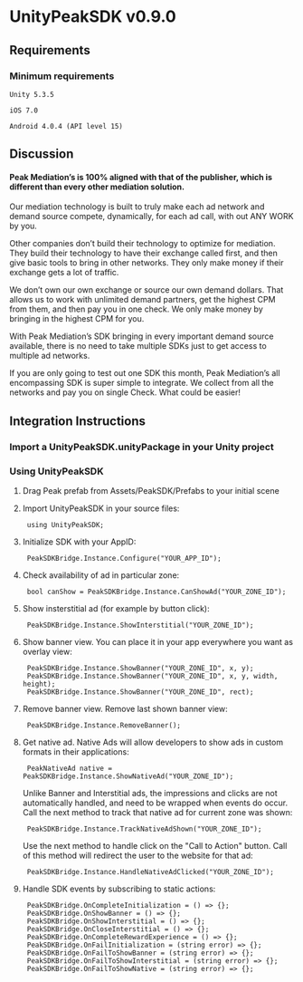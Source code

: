 UnityPeakSDK v0.9.0
=======

## Requirements

### Minimum requirements

    Unity 5.3.5

    iOS 7.0

    Android 4.0.4 (API level 15)

## Discussion

#### Peak Mediation’s is 100% aligned with that of the publisher, which is different than every other mediation solution.

Our mediation technology is built to truly make each ad network and demand source compete, dynamically, for each ad call, with out ANY WORK by you.

Other companies don’t build their technology to optimize for mediation. They build their technology to have their exchange called first, and then give basic tools to bring in other networks. They only make money if their exchange gets a lot of traffic.

We don’t own our own exchange or source our own demand dollars. That allows us to work with unlimited demand partners, get the highest CPM from them, and then pay you in one check. We only make money by bringing in the highest CPM for you.

With Peak Mediation’s SDK bringing in every important demand source available, there is no need to take multiple SDKs just to get access to multiple ad networks.

If you are only going to test out one SDK this month, Peak Mediation’s all encompassing SDK is super simple to integrate. We collect from all the networks and pay you on single Check. What could be easier!

## Integration Instructions

### Import a UnityPeakSDK.unityPackage in your Unity project

### Using UnityPeakSDK

1. Drag Peak prefab from Assets/PeakSDK/Prefabs to your initial scene

2. Import UnityPeakSDK in your source files:

        using UnityPeakSDK;

3. Initialize SDK with your AppID:

        PeakSDKBridge.Instance.Configure("YOUR_APP_ID");

4. Check availability of ad in particular zone:

        bool canShow = PeakSDKBridge.Instance.CanShowAd("YOUR_ZONE_ID");

5. Show insterstitial ad (for example by button click):

        PeakSDKBridge.Instance.ShowInterstitial("YOUR_ZONE_ID");

6. Show banner view. You can place it in your app everywhere you want as overlay view:

        PeakSDKBridge.Instance.ShowBanner("YOUR_ZONE_ID", x, y);
        PeakSDKBridge.Instance.ShowBanner("YOUR_ZONE_ID", x, y, width, height);
        PeakSDKBridge.Instance.ShowBanner("YOUR_ZONE_ID", rect);

7. Remove banner view. Remove last shown banner view:

        PeakSDKBridge.Instance.RemoveBanner();

8. Get native ad. Native Ads will allow developers to show ads in custom formats in their applications:

        PeakNativeAd native = PeakSDKBridge.Instance.ShowNativeAd("YOUR_ZONE_ID");
    
    Unlike Banner and Interstitial ads, the impressions and clicks are not automatically handled, and need to be wrapped when events do occur. Call the next method to track that native ad for current zone was shown:

        PeakSDKBridge.Instance.TrackNativeAdShown("YOUR_ZONE_ID");
    
    Use the next method to handle click on the "Call to Action" button. Call of this method will redirect the user to the website for that ad:

        PeakSDKBridge.Instance.HandleNativeAdClicked("YOUR_ZONE_ID");

9. Handle SDK events by subscribing to static actions:

        PeakSDKBridge.OnCompleteInitialization = () => {};
        PeakSDKBridge.OnShowBanner = () => {};
        PeakSDKBridge.OnShowInterstitial = () => {};
        PeakSDKBridge.OnCloseInterstitial = () => {};
        PeakSDKBridge.OnCompleteRewardExperience = () => {};
        PeakSDKBridge.OnFailInitialization = (string error) => {};
        PeakSDKBridge.OnFailToShowBanner = (string error) => {};
        PeakSDKBridge.OnFailToShowInterstitial = (string error) => {};
        PeakSDKBridge.OnFailToShowNative = (string error) => {};
